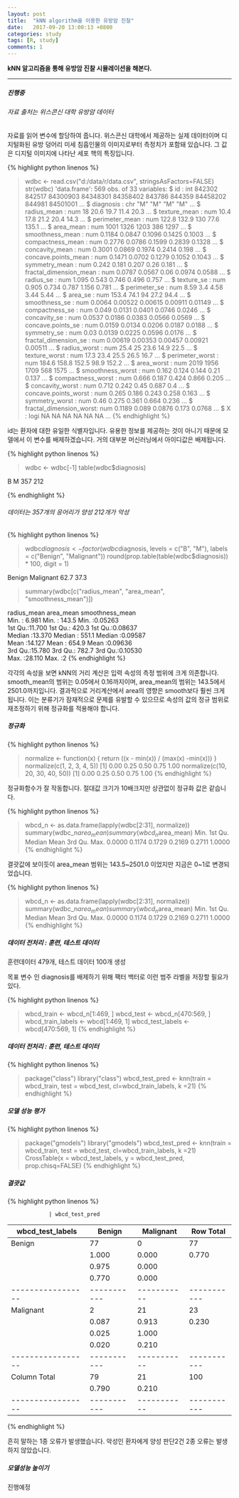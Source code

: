 ```yaml
---
layout: post
title:  "kNN algorithm을 이용한 유방암 진찰"
date:   2017-09-20 13:00:13 +0800
categories: study
tags: [R, study]
comments: 1
---
```

**kNN 알고리즘을 통해 유방암 진찰 시뮬레이션을 해본다.**

---

##### 진행중

###### 자료 출처는 위스콘신 대학 유방암 데이터

자료를 읽어 변수에 할당하여 줍니다. 위스콘신 대학에서 제공하는 실제 데이터이며 디지털화된 유방 덩어리 미세 침흡인물의 이미지로부터 측정치가 포함돼 있습니다. 그 값은 디지털 이미지에 나타난 세포 핵의 특징입니다.

{% highlight python linenos %}
> wdbc <- read.csv("d:/data/r/data.csv", stringsAsFactors=FALSE)
> str(wdbc)
'data.frame':	569 obs. of  33 variables:
 $ id                     : int  842302 842517 84300903 84348301 84358402 843786 844359 84458202 844981 84501001 ...
 $ diagnosis              : chr  "M" "M" "M" "M" ...
 $ radius_mean            : num  18 20.6 19.7 11.4 20.3 ...
 $ texture_mean           : num  10.4 17.8 21.2 20.4 14.3 ...
 $ perimeter_mean         : num  122.8 132.9 130 77.6 135.1 ...
 $ area_mean              : num  1001 1326 1203 386 1297 ...
 $ smoothness_mean        : num  0.1184 0.0847 0.1096 0.1425 0.1003 ...
 $ compactness_mean       : num  0.2776 0.0786 0.1599 0.2839 0.1328 ...
 $ concavity_mean         : num  0.3001 0.0869 0.1974 0.2414 0.198 ...
 $ concave.points_mean    : num  0.1471 0.0702 0.1279 0.1052 0.1043 ...
 $ symmetry_mean          : num  0.242 0.181 0.207 0.26 0.181 ...
 $ fractal_dimension_mean : num  0.0787 0.0567 0.06 0.0974 0.0588 ...
 $ radius_se              : num  1.095 0.543 0.746 0.496 0.757 ...
 $ texture_se             : num  0.905 0.734 0.787 1.156 0.781 ...
 $ perimeter_se           : num  8.59 3.4 4.58 3.44 5.44 ...
 $ area_se                : num  153.4 74.1 94 27.2 94.4 ...
 $ smoothness_se          : num  0.0064 0.00522 0.00615 0.00911 0.01149 ...
 $ compactness_se         : num  0.049 0.0131 0.0401 0.0746 0.0246 ...
 $ concavity_se           : num  0.0537 0.0186 0.0383 0.0566 0.0569 ...
 $ concave.points_se      : num  0.0159 0.0134 0.0206 0.0187 0.0188 ...
 $ symmetry_se            : num  0.03 0.0139 0.0225 0.0596 0.0176 ...
 $ fractal_dimension_se   : num  0.00619 0.00353 0.00457 0.00921 0.00511 ...
 $ radius_worst           : num  25.4 25 23.6 14.9 22.5 ...
 $ texture_worst          : num  17.3 23.4 25.5 26.5 16.7 ...
 $ perimeter_worst        : num  184.6 158.8 152.5 98.9 152.2 ...
 $ area_worst             : num  2019 1956 1709 568 1575 ...
 $ smoothness_worst       : num  0.162 0.124 0.144 0.21 0.137 ...
 $ compactness_worst      : num  0.666 0.187 0.424 0.866 0.205 ...
 $ concavity_worst        : num  0.712 0.242 0.45 0.687 0.4 ...
 $ concave.points_worst   : num  0.265 0.186 0.243 0.258 0.163 ...
 $ symmetry_worst         : num  0.46 0.275 0.361 0.664 0.236 ...
 $ fractal_dimension_worst: num  0.1189 0.089 0.0876 0.173 0.0768 ...
 $ X                      : logi  NA NA NA NA NA NA ...
{% endhighlight %}

id는 환자에 대한 유일한 식별자입니다. 유용한 정보를 제공하는 것이 아니기 때문에 모델에서 이 변수를 배제하겠습니다. 거의 대부분 머신러닝에서 아이디값은 배제됩니다.

{% highlight python linenos %}
> wdbc <- wdbc[-1]
> table(wdbc$diagnosis)

  B   M 
357 212 

{% endhighlight %}

###### 데이터는 357개의 응어리가 양성 212개가 악성

{% highlight python linenos %}
> wdbc$diagnosis <- factor(wdbc$diagnosis, levels = c("B", "M"), labels = c("Benign", "Malignant"))
> round(prop.table(table(wdbc$diagnosis)) * 100, digit = 1)

   Benign Malignant 
     62.7      37.3 

> summary(wdbc[c("radius_mean", "area_mean", "smoothness_mean")])

  radius_mean       area_mean      smoothness_mean  
 Min.   : 6.981   Min.   : 143.5   Min.   :0.05263  
 1st Qu.:11.700   1st Qu.: 420.3   1st Qu.:0.08637  
 Median :13.370   Median : 551.1   Median :0.09587  
 Mean   :14.127   Mean   : 654.9   Mean   :0.09636  
 3rd Qu.:15.780   3rd Qu.: 782.7   3rd Qu.:0.10530  
 Max.   :28.110   Max.   :2
{% endhighlight %}

각각의 속성을 보면 kNN의 거리 계산은 입력 속성의 측정 범위에 크게 의존합니다. smooth_mean의 범위는 0.05에서 0.16까지이며, area_mean의 범위는 143.5에서 2501.0까지입니다. 결과적으로 거리계산에서 area의 영향은 smooth보다 훨씬 크게 됩니다. 이는 분류기가 잠재적으로 문제를 유발할 수 있으므로 속성의 값의 정규 범위로 재조정하기 위해 정규화를 적용해야 합니다.


##### 정규화

{% highlight python linenos %}
> normalize <- function(x) { return ((x - min(x)) / (max(x) -min(x))) }
> normalize(c(1, 2, 3, 4, 5))
[1] 0.00 0.25 0.50 0.75 1.00
> normalize(c(10, 20, 30, 40, 50))
[1] 0.00 0.25 0.50 0.75 1.00
{% endhighlight %}

정규화함수가 잘 작동합니다. 절대값 크기가 10배크지만 상관없이 정규화 값은 같습니다.

{% highlight python linenos %}
> wbcd_n <- as.data.frame(lapply(wdbc[2:31], normalize))
> summary(wdbc_n$area_mean)
> summary(wbcd_n$area_mean)
   Min. 1st Qu.  Median    Mean 3rd Qu.    Max. 
 0.0000  0.1174  0.1729  0.2169  0.2711  1.0000 
 {% endhighlight %}

 결괏값에 보이듯이 area_mean 범위는 143.5~2501.0 이었지만 지금은 0~1로 변경되었습니다.

 {% highlight python linenos %}
> wbcd_n <- as.data.frame(lapply(wdbc[2:31], normalize))
> summary(wdbc_n$area_mean)
> summary(wbcd_n$area_mean)
   Min. 1st Qu.  Median    Mean 3rd Qu.    Max. 
 0.0000  0.1174  0.1729  0.2169  0.2711  1.0000 
 {% endhighlight %}

 ##### 데이터 전처리 : 훈련, 테스트 데이터

훈련데이터 479개, 테스트 데이터 100개 생성

목표 변수 인 diagnosis를 배제하기 위해 팩터 백터로 이런 범주 라벨을 저장할 필요가 있다.

{% highlight python linenos %}
> wbcd_train <- wbcd_n[1:469, ]
> wbcd_test <- wbcd_n[470:569, ]
> wbcd_train_labels <- wbcd[1:469, 1]
> wbcd_test_labels <- wbcd[470:569, 1]
{% endhighlight %}

 ##### 데이터 전처리 : 훈련, 테스트 데이터

 {% highlight python linenos %}
> package("class")
> library("class")
> wbcd_test_pred <- knn(train = wbcd_train, test = wbcd_test, cl=wbcd_train_labels, k =21)
{% endhighlight %}

 ##### 모델 성능 평가

 {% highlight python linenos %}
> package("gmodels")
> library("gmodels")
> wbcd_test_pred <- knn(train = wbcd_train, test = wbcd_test, cl=wbcd_train_labels, k =21)
> CrossTable(x = wbcd_test_labels, y = wbcd_test_pred, prop.chisq=FALSE)
{% endhighlight %}

##### 결괏값

 {% highlight python linenos %}

                 | wbcd_test_pred 
wbcd_test_labels |    Benign | Malignant | Row Total | 
-----------------|-----------|-----------|-----------|
          Benign |        77 |         0 |        77 | 
                 |     1.000 |     0.000 |     0.770 | 
                 |     0.975 |     0.000 |           | 
                 |     0.770 |     0.000 |           | 
-----------------|-----------|-----------|-----------|
       Malignant |         2 |        21 |        23 | 
                 |     0.087 |     0.913 |     0.230 | 
                 |     0.025 |     1.000 |           | 
                 |     0.020 |     0.210 |           | 
-----------------|-----------|-----------|-----------|
    Column Total |        79 |        21 |       100 | 
                 |     0.790 |     0.210 |           | 
-----------------|-----------|-----------|-----------|

{% endhighlight %}

흔히 말하는 1종 오류가 발생했습니다. 악성인 환자에게 양성 판단2건  2종 오류는 발생하지 않았습니다. 

##### 모델성능 높이기

진행예정